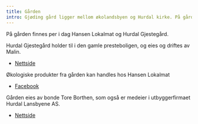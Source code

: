 ```yaml
---
title: Gården
intro: Gjøding gård ligger mellom økolandsbyen og Hurdal kirke. På gården finnes økologisk landbruk og overnattings- og kurslokaler.
---
```


På gården finnes per i dag Hansen Lokalmat og Hurdal Gjestegård.

Hurdal Gjestegård holder til i den gamle presteboligen, og eies og driftes av Malin.

- [Nettside](https://www.hurdalgjestegard.no/)

Økologiske produkter fra gården kan handles hos Hansen Lokalmat

- [Facebook](https://www.facebook.com/hansen.lokalmat/)

Gården eies av bonde Tore Borthen, som også er medeier i utbyggerfirmaet Hurdal Lansbyene AS.

- [Nettside](https://hurdallandsbyene.no/)
